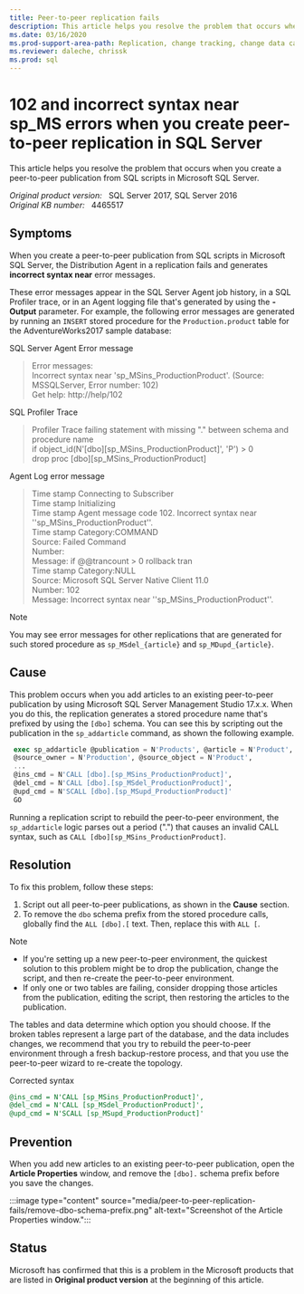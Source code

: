 ```yaml
---
title: Peer-to-peer replication fails
description: This article helps you resolve the problem that occurs when you create a peer-to-peer publication from SQL scripts in Microsoft SQL Server.
ms.date: 03/16/2020
ms.prod-support-area-path: Replication, change tracking, change data capture
ms.reviewer: daleche, chrissk
ms.prod: sql
---
```

# 102 and incorrect syntax near sp_MS errors when you create peer-to-peer replication in SQL Server

This article helps you resolve the problem that occurs when you create a peer-to-peer publication from SQL scripts in Microsoft SQL Server.

_Original product version:_ &nbsp; SQL Server 2017, SQL Server 2016  
_Original KB number:_ &nbsp; 4465517

## Symptoms

When you create a peer-to-peer publication from SQL scripts in Microsoft SQL Server, the Distribution Agent in a replication fails and generates **incorrect syntax near** error messages.

These error messages appear in the SQL Server Agent job history, in a SQL Profiler trace, or in an Agent logging file that's generated by using the **-Output** parameter. For example, the following error messages are generated by running an `INSERT` stored procedure for the `Production.product` table for the AdventureWorks2017 sample database:

SQL Server Agent Error message

> Error messages:  
> Incorrect syntax near 'sp_MSins_ProductionProduct'. (Source: MSSQLServer, Error number: 102)  
> Get help: http://help/102

SQL Profiler Trace

> Profiler Trace failing  statement with missing "." between schema and procedure name  
>if object_id(N'[dbo][sp_MSins_ProductionProduct]', 'P') > 0  
> drop proc [dbo][sp_MSins_ProductionProduct]

Agent Log error message

> Time stamp    Connecting to Subscriber  
> Time stamp    Initializing  
> Time stamp    Agent message code 102. Incorrect syntax near ''sp_MSins_ProductionProduct''.  
> Time stamp    Category:COMMAND  
> Source: Failed Command  
> Number:  
> Message: if @@trancount > 0 rollback tran  
> Time stamp    Category:NULL  
> Source: Microsoft SQL Server Native Client 11.0  
> Number: 102  
> Message: Incorrect syntax near ''sp_MSins_ProductionProduct''.  

> [!NOTE]
> You may see error messages for other replications that are generated for such stored procedure as `sp_MSdel_{article}` and `sp_MDupd_{article}`.

## Cause

This problem occurs when you add articles to an existing peer-to-peer publication by using Microsoft SQL Server Management Studio 17.x.x. When you do this, the replication generates a stored procedure name that's prefixed by using the `[dbo]` schema. You can see this by scripting out the publication in the `sp_addarticle` command, as shown the following example.

```sql
 exec sp_addarticle @publication = N'Products', @article = N'Product',
 @source_owner = N'Production', @source_object = N'Product',
 ...
 @ins_cmd = N'CALL [dbo].[sp_MSins_ProductionProduct]',
 @del_cmd = N'CALL [dbo].[sp_MSdel_ProductionProduct]',
 @upd_cmd = N'SCALL [dbo].[sp_MSupd_ProductionProduct]' 
 GO
```

Running a replication script to rebuild the peer-to-peer environment, the `sp_addarticle` logic parses out a period (".") that causes an invalid CALL syntax, such as `CALL [dbo][sp_MSins_ProductionProduct]`.

## Resolution

To fix this problem, follow these steps:

1. Script out all peer-to-peer publications, as shown in the **Cause** section.
2. To remove the `dbo` schema prefix from the stored procedure calls, globally find the `ALL [dbo].[` text. Then, replace this with `ALL [`.

> [!NOTE]
> - If you're setting up a new peer-to-peer environment, the quickest solution to this problem might be to drop the publication, change the script, and then re-create the peer-to-peer environment. 
> - If only one or two tables are failing, consider dropping those articles from the publication, editing the script, then restoring the articles to the publication.

The tables and data determine which option you should choose. If the broken tables represent a large part of the database, and the data includes changes, we recommend that you try to rebuild the peer-to-peer environment through a fresh backup-restore process, and that you use the peer-to-peer wizard to re-create the topology.

Corrected syntax

```sql
@ins_cmd = N'CALL [sp_MSins_ProductionProduct]',
@del_cmd = N'CALL [sp_MSdel_ProductionProduct]',
@upd_cmd = N'SCALL [sp_MSupd_ProductionProduct]'
```

## Prevention

When you add new articles to an existing peer-to-peer publication, open the **Article Properties** window, and remove the `[dbo].` schema prefix before you save the changes.

:::image type="content" source="media/peer-to-peer-replication-fails/remove-dbo-schema-prefix.png" alt-text="Screenshot of the Article Properties window.":::

## Status

Microsoft has confirmed that this is a problem in the Microsoft products that are listed in **Original product version** at the beginning of this article.
